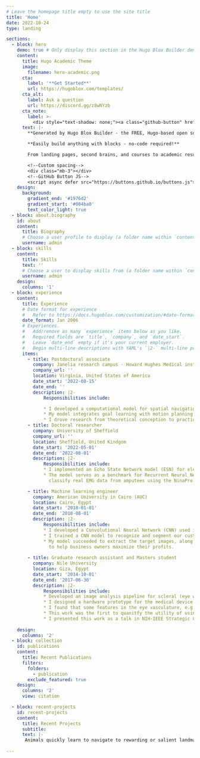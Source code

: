 ```yaml
---
# Leave the homepage title empty to use the site title
title: 'Home'
date: 2022-10-24
type: landing

sections:
  - block: hero
    demo: true # Only display this section in the Hugo Blox Builder demo site
    content:
      title: Hugo Academic Theme
      image:
        filename: hero-academic.png
      cta:
        label: '**Get Started**'
        url: https://hugoblox.com/templates/
      cta_alt:
        label: Ask a question
        url: https://discord.gg/z8wNYzb
      cta_note:
        label: >-
          <div style="text-shadow: none;"><a class="github-button" href="https://github.com/HugoBlox/hugo-blox-builder" data-icon="octicon-star" data-size="large" data-show-count="true" aria-label="Star">Star Hugo Blox Builder</a></div><div style="text-shadow: none;"><a class="github-button" href="https://github.com/HugoBlox/theme-academic-cv" data-icon="octicon-star" data-size="large" data-show-count="true" aria-label="Star">Star the Academic template</a></div>
      text: |-
        **Generated by Hugo Blox Builder - the FREE, Hugo-based open source website builder trusted by 500,000+ sites.**

        **Easily build anything with blocks - no-code required!**

        From landing pages, second brains, and courses to academic resumés, conferences, and tech blogs.

        <!--Custom spacing-->
        <div class="mb-3"></div>
        <!--GitHub Button JS-->
        <script async defer src="https://buttons.github.io/buttons.js"></script>
    design:
      background:
        gradient_end: '#1976d2'
        gradient_start: '#004ba0'
        text_color_light: true
  - block: about.biography
    id: about
    content:
      title: Biography
      # Choose a user profile to display (a folder name within `content/authors/`)
      username: admin
  - block: skills
    content:
      title: Skills
      text: ''
      # Choose a user to display skills from (a folder name within `content/authors/`)
      username: admin
    design:
      columns: '1'
  - block: experience
    content:
      title: Experience
      # Date format for experience
      #   Refer to https://docs.hugoblox.com/customization/#date-format
      date_format: Jan 2006
      # Experiences.
      #   Add/remove as many `experience` items below as you like.
      #   Required fields are `title`, `company`, and `date_start`.
      #   Leave `date_end` empty if it's your current employer.
      #   Begin multi-line descriptions with YAML's `|2-` multi-line prefix.
      items:
        - title: Postdoctoral associate
          company: Janelia research campus - Howard Hughes Medical institute 
          company_url: ''
          location: Virginia, United States of America
          date_start: '2022-08-15'
          date_end: ''
          description: |2-
              Responsibilities include:

              * I developed a computational model for spatial navigation that mimics real animal behavior and their fast learning dynamics.
              * My model integrates goal learning with motion planning and execution using a Bayesian inference framework, outperforming existing Reinforcement Learning (RL) algorithms that solve the same problem.
              * I drove research from theoretical conception to practical implementation resulting in a software package to simulate agents' learning to intercept hidden rewards given any environment setup. 
        - title: Doctoral researcher 
          company: University of Sheffield
          company_url: ''
          location: Sheffield, United Kindgom
          date_start: '2022-05-01'
          date_end: '2022-08-01'
          description: |2-
              Responsibilities include:
              * I implemented an Echo State Network model (ESN) for electromyography (EMG) hand gestures classification.
              * The model serves as a benchmark for Recurrent Neural Networks (especially Echo State Networks) performance to
                classify real EMG data from amputees using the NinaPro public dataset.

        - title: Machine learning engineer
          company: American University in Cairo (AUC)
          location: Cairo, Egypt
          date_start: '2018-01-01'
          date_end: '2018-08-01'
          description: |2-
              Responsibilities include:
              * I developed a Convolutional Neural Network (CNN) used in automated in-store inventory management.
              * I trained a CNN model to recognize and segment our customers’ products from mobile phone cameras' shelf images.
              * My model succeeded to extract the target images, along with history data in the same store it computed sales metrics 
                to help business owners maximize their profits.
    
        - title: Graduate research assistant and Masters student
          company: Nile University
          location: Giza, Egypt
          date_start: '2014-10-01'
          date_end: '2017-06-30'
          description: |2-
              Responsibilities include:
              * Developed an image analysis pipeline for scleral (eye white matter) blood vessels segmentation, classification and geometrical analysis to assess cardiovascular risk in patients with poor access to medical care facilities.
              * I designed a hardware prototype for the medical device that we used to acquire the scleral images, as well I was responsible for acquiring our dataset in healthy and patient subjects.
              * I found that some features in the eye vasculature, e.g primary arteriolar to venular diameter ratios, were correlated with high cardiovascular disease risk.
              * This work was the first to quanitfy the utility of using scleral images in predicting cardiovascular risk and other conditions like Preeclampsia,                  a complication that can happen in some pregnancies.
              * I presented this work as a talk in NIH-IEEE Strategic Conference on Point of Care Technologies for Precision Medicine 2015 in Bethesda and as a poster in the International Symposium on Biomedical Imaging (ISBI) 2016.
     
    design:
      columns: '2'
  - block: collection
    id: publications
    content:
      title: Recent Publications
      filters:
        folders:
          - publication
        exclude_featured: true
    design:
      columns: '2'
      view: citation

  - block: recent-projects
    id: recent-projects
    content:
      title: Recent Projects
      subtitle:
      text: |-
       Animals quickly learn to navigate to rewarding or salient landmarks in their environments. However, existing models often require thousands of trials to learn contingencies that animals learn within tens of trials, and they do so via unstructured sequences of actions that do not mimic real behavior. In this work, we study rapid learning in a hidden-target foraging task for mice in which animals learn to intercept an uncued target location within an open arena. In this work we integrate concepts that have typically been treated separately—such as motor planning, execution, and spatial learning—to understand how animals efficiently explore space and quickly modify their behavior based on experience. Our model succeeds in replicating animals fast learning dynamics (learning to intercept hidden targets in tens of trials) and mimics their naturalistic trajectories. 
      
---
```

